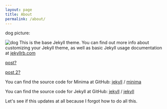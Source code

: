 ```yaml
---
layout: page
title: About
permalink: /about/
---
```


dog picture:

![dog]({{site.baseurl}}/images/cloutDog.jpg)
This is the base Jekyll theme. You can find out more info about customizing your Jekyll theme, as well as basic Jekyll usage documentation at [jekyllrb.com](https://jekyllrb.com/)

[post?]({{site.baseurl}}/_posts/2021-06-16-welcome-to-jekyll.markdown)

[post 2?]({{site.baseurl}}/posts1/trial_post.markdown)

You can find the source code for Minima at GitHub:
[jekyll][jekyll-organization] /
[minima](https://github.com/jekyll/minima)

You can find the source code for Jekyll at GitHub:
[jekyll][jekyll-organization] /
[jekyll](https://github.com/jekyll/jekyll)

Let's see if this updates at all because I forgot how to do all this.


[jekyll-organization]: https://github.com/jekyll
